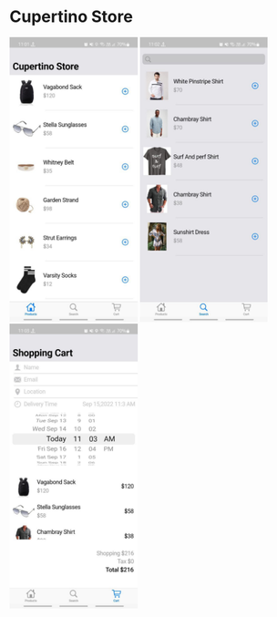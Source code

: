 # Cupertino Store


<img src="https://github.com/ParasRojiya/Coupertino_Store/blob/master/assets/outputimages/coupertino_store_1.jpg" style="height:500px"/>  <img src="https://github.com/ParasRojiya/Coupertino_Store/blob/master/assets/outputimages/coupertino_store_2.jpg" style="height:500px"/>    <img src="https://github.com/ParasRojiya/Coupertino_Store/blob/master/assets/outputimages/coupertino_store_3.jpg" style="height:500px"/>